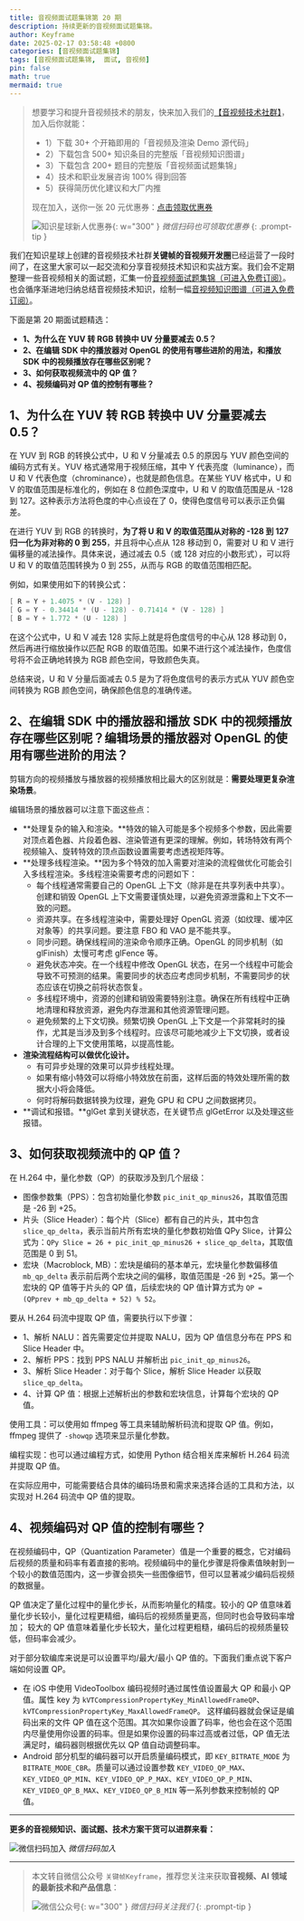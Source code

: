 ```yaml
---
title: 音视频面试题集锦第 20 期
description: 持续更新的音视频面试题集锦。
author: Keyframe
date: 2025-02-17 03:58:48 +0800
categories: [音视频面试题集锦]
tags: [音视频面试题集锦,  面试, 音视频]
pin: false
math: true
mermaid: true
---
```


>想要学习和提升音视频技术的朋友，快来加入我们的<a href="https://t.zsxq.com/jRprT" target="_blank" rel="noopener noreferrer">【音视频技术社群】</a>，加入后你就能：
>
>- 1）下载 30+ 个开箱即用的「音视频及渲染 Demo 源代码」
>- 2）下载包含 500+ 知识条目的完整版「音视频知识图谱」
>- 3）下载包含 200+ 题目的完整版「音视频面试题集锦」
>- 4）技术和职业发展咨询 100% 得到回答
>- 5）获得简历优化建议和大厂内推
>  
>现在加入，送你一张 20 元优惠券：<a href="https://t.zsxq.com/jRprT" target="_blank" rel="noopener noreferrer">点击领取优惠券</a>
>
>![知识星球新人优惠券](assets/img/keyframe-zsxq-coupon.png){: w="300" }
>_微信扫码也可领取优惠券_
{: .prompt-tip }



我们在知识星球上创建的音视频技术社群**关键帧的音视频开发圈**已经运营了一段时间了，在这里大家可以一起交流和分享音视频技术知识和实战方案。我们会不定期整理一些音视频相关的面试题，汇集一份[音视频面试题集锦（可进入免费订阅）](https://mp.weixin.qq.com/mp/appmsgalbum?__biz=MjM5MTkxOTQyMQ==&action=getalbum&album_id=2380776196751425539#wechat_redirect)。也会循序渐进地归纳总结音视频技术知识，绘制一幅[音视频知识图谱（可进入免费订阅）](https://mp.weixin.qq.com/mp/appmsgalbum?__biz=MjM5MTkxOTQyMQ==&action=getalbum&album_id=2349658423078092802#wechat_redirect)。



下面是第 20 期面试题精选：


- **1、为什么在 YUV 转 RGB 转换中 UV 分量要减去 0.5？**
- **2、在编辑 SDK 中的播放器对 OpenGL 的使用有哪些进阶的用法，和播放 SDK 中的视频播放存在哪些区别呢？**
- **3、如何获取视频流中的 QP 值？**
- **4、视频编码对 QP 值的控制有哪些？**




## 1、为什么在 YUV 转 RGB 转换中 UV 分量要减去 0.5？

在 YUV 到 RGB 的转换公式中，U 和 V 分量减去 0.5 的原因与 YUV 颜色空间的编码方式有关。YUV 格式通常用于视频压缩，其中 Y 代表亮度（luminance），而 U 和 V 代表色度（chrominance），也就是颜色信息。在某些 YUV 格式中，U 和 V 的取值范围是标准化的，例如在 8 位颜色深度中，U 和 V 的取值范围是从 -128 到 127。这种表示方法将色度的中心点设在了 0，使得色度信号可以表示正负偏差。

在进行 YUV 到 RGB 的转换时，**为了将 U 和 V 的取值范围从对称的 -128 到 127 归一化为非对称的 0 到 255**，并且将中心点从 128 移动到 0，需要对 U 和 V 进行偏移量的减法操作。具体来说，通过减去 0.5（或 128 对应的小数形式），可以将 U 和 V 的取值范围转换为 0 到 255，从而与 RGB 的取值范围相匹配。

例如，如果使用如下的转换公式：

```java
[ R = Y + 1.4075 * (V - 128) ]
[ G = Y - 0.34414 * (U - 128) - 0.71414 * (V - 128) ]
[ B = Y + 1.772 * (U - 128) ]
```

在这个公式中，U 和 V 减去 128 实际上就是将色度信号的中心从 128 移动到 0，然后再进行缩放操作以匹配 RGB 的取值范围。如果不进行这个减法操作，色度信号将不会正确地转换为 RGB 颜色空间，导致颜色失真。

总结来说，U 和 V 分量后面减去 0.5 是为了将色度信号的表示方式从 YUV 颜色空间转换为 RGB 颜色空间，确保颜色信息的准确传递。






## 2、在编辑 SDK 中的播放器和播放 SDK 中的视频播放存在哪些区别呢？编辑场景的播放器对 OpenGL 的使用有哪些进阶的用法？

剪辑方向的视频播放与播放器的视频播放相比最大的区别就是：**需要处理更复杂渲染场景**。

编辑场景的播放器可以注意下面这些点：

- **处理复杂的输入和渲染。**特效的输入可能是多个视频多个参数，因此需要对顶点着色器、片段着色器、渲染管道有更深的理解。例如，转场特效有两个视频输入、旋转特效的顶点函数设置需要考虑透视矩阵等。
- **处理多线程渲染。**因为多个特效的加入需要对渲染的流程做优化可能会引入多线程渲染。多线程渲染需要考虑的问题如下：
	- 每个线程通常需要自己的 OpenGL 上下文（除非是在共享列表中共享）。创建和销毁 OpenGL 上下文需要谨慎处理，以避免资源泄露和上下文不一致的问题。
	- 资源共享。在多线程渲染中，需要处理好 OpenGL 资源（如纹理、缓冲区对象等）的共享问题。要注意 FBO 和 VAO 是不能共享。
	- 同步问题。确保线程间的渲染命令顺序正确。OpenGL 的同步机制（如 glFinish）太慢可考虑 glFence 等。  
	- 避免状态冲突。在一个线程中修改 OpenGL 状态，在另一个线程中可能会导致不可预测的结果。需要同步的状态应考虑同步机制，不需要同步的状态应该在切换之前将状态恢复。
	- 多线程环境中，资源的创建和销毁需要特别注意。确保在所有线程中正确地清理和释放资源，避免内存泄漏和其他资源管理问题。
	- 避免频繁的上下文切换。频繁切换 OpenGL 上下文是一个非常耗时的操作，尤其是当涉及到多个线程时。应该尽可能地减少上下文切换，或者设计合理的上下文使用策略，以提高性能。
- **渲染流程结构可以做优化设计。**
	- 有可异步处理的效果可以异步线程处理。
	- 如果有缩小特效可以将缩小特效放在前面，这样后面的特效处理所需的数据大小将会降低。
	- 何时将解码数据转换为纹理，避免 GPU 和 CPU 之间数据拷贝。
- **调试和报错。**glGet 拿到关键状态，在关键节点 glGetError 以及处理这些报错。





## 3、如何获取视频流中的 QP 值？


在 H.264 中，量化参数（QP）的获取涉及到几个层级：

- 图像参数集（PPS）：包含初始量化参数 `pic_init_qp_minus26`，其取值范围是 -26 到 +25。
- 片头（Slice Header）：每个片（Slice）都有自己的片头，其中包含 `slice_qp_delta`，表示当前片所有宏块的量化参数初始值 QPy Slice，计算公式为：`QPy Slice = 26 + pic_init_qp_minus26 + slice_qp_delta`，其取值范围是 0 到 51。
- 宏块（Macroblock, MB）：宏块是编码的基本单元，宏块量化参数偏移值 `mb_qp_delta` 表示前后两个宏块之间的偏移，取值范围是 -26 到 +25。第一个宏块的 QP 值等于片头的 QP 值，后续宏块的 QP 值计算方式为 `QP = (QPprev + mb_qp_delta + 52) % 52`。

要从 H.264 码流中提取 QP 值，需要执行以下步骤：

- 1、解析 NALU：首先需要定位并提取 NALU，因为 QP 值信息分布在 PPS 和 Slice Header 中。
- 2、解析 PPS：找到 PPS NALU 并解析出 `pic_init_qp_minus26`。
- 3、解析 Slice Header：对于每个 Slice，解析 Slice Header 以获取 `slice_qp_delta`。
- 4、计算 QP 值：根据上述解析出的参数和宏块信息，计算每个宏块的 QP 值。


使用工具：可以使用如 ffmpeg 等工具来辅助解析码流和提取 QP 值。例如，ffmpeg 提供了 `-showqp` 选项来显示量化参数。  

编程实现：也可以通过编程方式，如使用 Python 结合相关库来解析 H.264 码流并提取 QP 值。  

在实际应用中，可能需要结合具体的编码场景和需求来选择合适的工具和方法，以实现对 H.264 码流中 QP 值的提取。





## 4、视频编码对 QP 值的控制有哪些？


在视频编码中，QP（Quantization Parameter）值是一个重要的概念，它对编码后视频的质量和码率有着直接的影响。视频编码中的量化步骤是将像素值映射到一个较小的数值范围内，这一步骤会损失一些图像细节，但可以显著减少编码后视频的数据量。

QP 值决定了量化过程中的量化步长，从而影响量化的精度。较小的 QP 值意味着量化步长较小，量化过程更精细，编码后的视频质量更高，但同时也会导致码率增加；
较大的 QP 值意味着量化步长较大，量化过程更粗糙，编码后的视频质量较低，但码率会减少。

对于部分软编库来说是可以设置平均/最大/最小 QP 值的。下面我们重点说下客户端如何设置 QP。

- 在 iOS 中使用 VideoToolbox 编码视频时通过属性值设置最大 QP 和最小 QP 值。属性 key 为 `kVTCompressionPropertyKey_MinAllowedFrameQP`、`kVTCompressionPropertyKey_MaxAllowedFrameQP`。
这样编码器就会保证是编码出来的文件 QP 值在这个范围。其次如果你设置了码率，他也会在这个范围内尽量使用你设置的码率。但是如果你设置的码率过高或者过低，QP 值无法满足时，编码器则根据优先以 QP 值自动调整码率。
- Android 部分机型的编码器可以开启质量编码模式，即 `KEY_BITRATE_MODE` 为 `BITRATE_MODE_CBR`。质量可以通过设置参数 `KEY_VIDEO_QP_MAX`、`KEY_VIDEO_QP_MIN`、`KEY_VIDEO_QP_P_MAX`、`KEY_VIDEO_QP_P_MIN`、`KEY_VIDEO_QP_B_MAX`、`KEY_VIDEO_QP_B_MIN` 等一系列参数来控制帧的 QP 值。



---

**更多的音视频知识、面试题、技术方案干货可以进群来看：**

![微信扫码加入](assets/img/keyframe-zsxq.png)
_微信扫码加入_





---

> 本文转自微信公众号 `关键帧Keyframe`，推荐您关注来获取**音视频、AI 领域的最新技术和产品信息**：
>
>![微信公众号](assets/img/keyframe-mp.jpg){: w="300" }
>_微信扫码关注我们_
{: .prompt-tip }

